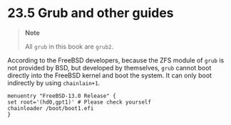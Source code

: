 # 23.5 Grub and other guides

>**Note**
>
>All `grub` in this book are `grub2`.


According to the FreeBSD developers, because the ZFS module of `grub` is not provided by BSD, but developed by themselves, `grub` cannot boot directly into the FreeBSD kernel and boot the system. It can only boot indirectly by using `chainlain+1`.

```
menuentry "FreeBSD-13.0 Release" {
set root='(hd0,gpt1)' # Please check yourself
chainloader /boot/boot1.efi
}
```
